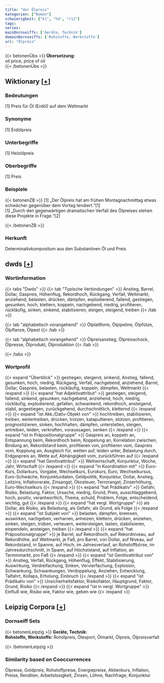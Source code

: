 ```yaml
---
title: "der Ölpreis"
kategorien: ["Nomen"]
schwierigkeit: ["k1", "h4", "r12"]
tags:
series:
mainDornseiffs: ['Geräte, Technik']
domainDornseiffs: ['Rohstoffe, Werkstoffe']
url: "Ölpreis"
---
```


{{< betonenÜbs >}}
**Übersetzung:**  
oil price, price of oil  
{{< /betonenÜbs >}}

## Wiktionary [[+](https://de.wiktionary.org/wiki/Ölpreis)]

### Bedeutungen
[1] Preis für Öl (Erdöl) auf dem Weltmarkt  

### Synonyme
[1] Erdölpreis  

### Unterbegriffe
[1] Heizölpreis  

### Oberbegriffe
[1] Preis  

### Beispiele
{{< betonenZB >}}
[1] „Der Ölpreis hat am frühen Montagnachmittag etwas schwächer gegenüber dem Vortag tendiert.“[1]  
[1] „Durch den gegenwärtigen dramatischen Verfall des Ölpreises stehen diese Projekte in Frage.“[2]  

{{< /betonenZB >}}
### Herkunft
Determinativkompositum aus den Substantiven Öl und Preis  



## dwds [[+](https://www.dwds.de/wb/Ölpreis)]

### Wortinformation
{{< tabs "Dwds" >}}
{{< tab "Typische Verbindungen" >}}
Anstieg, Barrel, Dollar, Gaspreis, Höhenflug, Rekordhoch, Rückgang, Verfall, Weltmarkt, anziehend, belasten, drücken, dämpfen, explodierend, fallend, gestiegen, gesunken, hoch, klettern, koppeln, nachgebend, niedrig, profitieren, rückläufig, sinken, sinkend, stabilisieren, steigen, steigend, treiben
{{< /tab >}}

{{< tab "alphabetisch vorangehend" >}}
Ölplattform, Ölpipeline, Ölpfütze, Ölpflanze, Ölpest
{{< /tab >}}

{{< tab "alphabetisch vorangehend" >}}
Ölpreisanstieg, Ölpreisschock, Ölpresse, Ölprodukt, Ölproduktion
{{< /tab >}}

{{< /tabs >}}

### Wortprofil
{{< expand "Überblick" >}} gestiegen, steigend, sinkend, Anstieg, fallend, gesunken, hoch, niedrig, Rückgang, Verfall, nachgebend, anziehend, Barrel, Dollar, Gaspreis, belasten, rückläufig, koppeln, dämpfen, Weltmarkt {{< /expand >}}
{{< expand "hat Adjektivattribut" >}} gestiegen, steigend, fallend, sinkend, gesunken, nachgebend, anziehend, hoch, niedrig, rückläufig, explodierend, gefallen, schwankend, rekordhoch, ansteigend, stabil, angestiegen, zurückgehend, durchschnittlich, kletternd {{< /expand >}}
{{< expand "ist Akk./Dativ-Objekt von" >}} hochtreiben, stabilisieren, treiben, weitertreiben, drücken, trotzen, katapultieren, stützen, profitieren, prognostizieren, sinken, hochhalten, dämpfen, unterstellen, steigen, antreiben, leiden, verkraften, voraussagen, senken {{< /expand >}}
{{< expand "ist in Präpositionalgruppe" >}} Gaspreis an, koppeln an, Entspannung beim, Rekordhoch beim, Koppelung an, Korrelation zwischen, Bindung an, Rekordstand beim, profitieren von, profitieren vom, Gaspreis vom, Kopplung an, Ausgleich für, wetten auf, leiden unter, Belastung durch, Erdgaspreis an, Wette auf, Abhängigkeit vom, zurückführen auf {{< /expand >}}
{{< expand "hat Genitivattribut" >}} Weltwirtschaft, Konjunktur, Woche, Jahr, Wirtschaft {{< /expand >}}
{{< expand "in Koordination mit" >}} Euro-Kurs, Dollarkurs, Vorgabe, Wechselkurs, Eurokurs, Euro, Wechselkursus, Euro-Schwäche, Konjunkturdaten, Geldpolitik, Konjunktur, Dollar, Anstieg, Leitzins, Inflationsrate, Zinsangst, Ökosteuer, Terrorangst, Zinserhöhung, Euro-Wechselkurs {{< /expand >}}
{{< expand "hat Prädikativ" >}} Gefahr, Risiko, Belastung, Faktor, Ursache, niedrig, Grund, Preis, ausschlaggebend, hoch, positiv, verantwortlich, Thema, schuld, Problem, Folge, entscheidend, wichtig, gut {{< /expand >}}
{{< expand "hat vergl. Wortgruppe" >}} als Dollar, als Risiko, als Belastung, als Gefahr, als Grund, als Folge {{< /expand >}}
{{< expand "ist Subjekt von" >}} belasten, dämpfen, bremsen, auswirken, nachgeben, verharren, anheizen, klettern, drücken, anziehen, sinken, steigen, trüben, verteuern, weitersteigen, lasten, stabilisieren, einpendeln, ansteigen, treiben {{< /expand >}}
{{< expand "hat Präpositionalgruppe" >}} je Barrel, auf Rekordhoch, auf Rekordniveau, auf Rekordhöhe, auf Weltmarkt, je Faß, pro Barrel, von Dollar, auf Niveau, auf Rekordstand, in Spanne, auf Hoch, im Jahresverlauf, an Rohstoffbörse, im Jahresdurchschnitt, in Spann, auf Höchststand, auf Inflation, an Terminmarkt, pro Faß {{< /expand >}}
{{< expand "ist Genitivattribut von" >}} Anstieg, Verfall, Rückgang, Höhenflug, Effekt, Stabilisierung, Auswirkung, Verdreifachung, Sinken, Vervierfachung, Explosion, Schwankung, Schwankungen, Verdoppelung, Anziehen, Entwicklung, Talfahrt, Kollaps, Erholung, Einbruch {{< /expand >}}
{{< expand "ist Prädikativ von" >}} Unsicherheitsfaktor, Risikofaktor, Hauptgrund, Faktor, Grund, Risiko {{< /expand >}}
{{< expand "ist in vergl. Wortgruppe" >}} Einfluß wie, Risiko wie, Faktor wie, geben wie {{< /expand >}}

## Leipzig Corpora [[+](https://corpora.uni-leipzig.de/en/res?word=Ölpreis&corpusId=deu_newscrawl-public_2018)]

### Dornseiff Sets
{{< betonenLeipzig >}}
**Geräte, Technik:**  
**Rohstoffe, Werkstoffe:** Rohölpreis, Ölexport, Ölmarkt, Ölpreis, Ölpreisverfall  

{{< /betonenLeipzig >}}

### Similarity based on Cooccurrences
Ölpreise, Goldpreis, Rohstoffpreise, Energiepreise, Aktienkurs, Inflation, Preise, Renditen, Arbeitslosigkeit, Zinsen, Löhne, Nachfrage, Konjunktur

